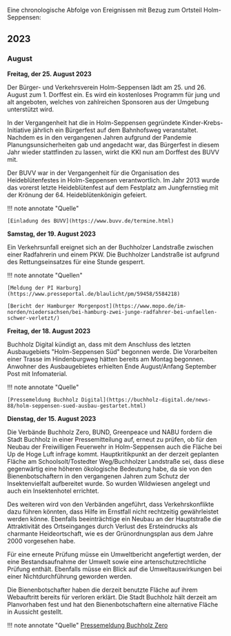 Eine chronologische Abfolge von Ereignissen mit Bezug zum Ortsteil Holm-Seppensen:


## 2023

### August

**Freitag, der 25. August 2023**

Der Bürger- und Verkehrsverein Holm-Seppensen lädt am 25. und 26. August zum 1. Dorffest ein. Es wird ein kostenloses Programm für jung und alt angeboten, welches von zahlreichen Sponsoren aus der Umgebung unterstützt wird.

In der Vergangenheit hat die in Holm-Seppensen gegründete Kinder-Krebs-Initiative jährlich ein Bürgerfest auf dem Bahnhofsweg veranstaltet. Nachdem es in den vergangenen Jahren aufgrund der Pandemie Planungsunsicherheiten gab und angedacht war, das Bürgerfest in diesem Jahr wieder stattfinden zu lassen, wirkt die KKI nun am Dorffest des BUVV mit.

Der BUVV war in der Vergangenheit für die Organisation des Heideblütenfestes in Holm-Seppensen verantwortlich. Im Jahr 2013 wurde das vorerst letzte Heideblütenfest auf dem Festplatz am Jungfernstieg mit der Krönung der 64. Heideblütenkönigin gefeiert.

!!! note annotate "Quelle"

    [Einladung des BUVV](https://www.buvv.de/termine.html)

**Samstag, der 19. August 2023**

Ein Verkehrsunfall ereignet sich an der Buchholzer Landstraße zwischen einer Radfahrerin und einem PKW. Die Buchholzer Landstraße ist aufgrund des Rettungseinsatzes für eine Stunde gesperrt.

!!! note annotate "Quellen"

    [Meldung der PI Harburg](https://www.presseportal.de/blaulicht/pm/59458/5584218)
    
    [Bericht der Hamburger Morgenpost](https://www.mopo.de/im-norden/niedersachsen/bei-hamburg-zwei-junge-radfahrer-bei-unfaellen-schwer-verletzt/)

**Freitag, der 18. August 2023**

Buchholz Digital kündigt an, dass mit dem Anschluss des letzten Ausbaugebiets "Holm-Seppensen Süd" begonnen werde. Die Vorarbeiten einer Trasse im Hindenburgweg hätten bereits am Montag begonnen. Anwohner des Ausbaugebietes erhielten Ende August/Anfang September Post mit Infomaterial.

!!! note annotate "Quelle"

    [Pressemeldung Buchholz Digital](https://buchholz-digital.de/news-88/holm-seppensen-sued-ausbau-gestartet.html)

**Dienstag, der 15. August 2023**

Die Verbände Buchholz Zero, BUND, Greenpeace und NABU fordern die Stadt Buchholz in einer Pressemitteilung auf, erneut zu prüfen, ob für den Neubau der Freiwilligen Feuerwehr in Holm-Seppensen auch die Fläche bei Up de Hoge Luft infrage kommt. Hauptkritikpunkt an der derzeit geplanten Fläche am Schoolsolt/Tostedter Weg/Buchholzer Landstraße sei, dass diese gegenwärtig eine höheren ökologische Bedeutung habe, da sie von den Bienenbotschaftern in den vergangenen Jahren zum Schutz der Insektenvielfalt aufbereitet wurde. So wurden Wildwiesen angelegt und auch ein Insektenhotel errichtet.

Des weiteren wird von den Verbänden angeführt, dass Verkehrskonflikte dazu führen könnten, dass Hilfe im Ernstfall nicht rechtzeitig gewährleistet werden könne. Ebenfalls beeinträchtige ein Neubau an der Hauptstraße die Attraktivität des Ortseinganges durch Verlust des Ersteindrucks als charmante Heideortschaft, wie es der Grünordnungsplan aus dem Jahre 2000 vorgesehen habe.

Für eine erneute Prüfung müsse ein Umweltbericht angefertigt werden, der eine Bestandsaufnahme der Umwelt sowie eine artenschutzrechtliche Prüfung enthält. Ebenfalls müsse ein Blick auf die Umweltauswirkungen bei einer Nichtdurchführung geworden werden.

Die Bienenbotschafter haben die derzeit benutzte Fläche auf ihrem Webauftritt bereits für verloren erklärt. Die Stadt Buchholz hält derzeit am Planvorhaben fest und hat den Bienenbotschaftern eine alternative Fläche in Aussicht gestellt.

!!! note annotate "Quelle"
	[Pressemeldung Buchholz Zero](https://buchholzzero.de/feuerwehr-holm-seppensen-standort-mit-risiken-und-nebenwirkungen/)